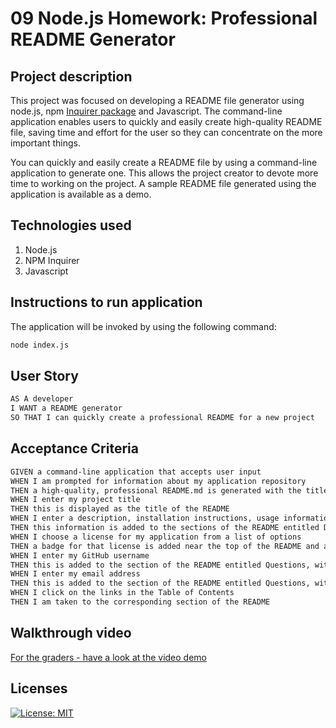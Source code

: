 # 09 Node.js Homework: Professional README Generator

## Project description

This project was focused on developing a README file generator using node.js, npm [Inquirer package](https://www.npmjs.com/package/inquirer) and Javascript. The command-line application enables users to quickly and easily create high-quality README file, saving time and effort for the user so they can concentrate on the more important things. 

You can quickly and easily create a README file by using a command-line application to generate one. This allows the project creator to devote more time to working on the project. A sample README file generated using the application is available as a demo. 

## Technologies used
1. Node.js
2. NPM Inquirer
3. Javascript

## Instructions to run application

The application will be invoked by using the following command:

```bash
node index.js
```

## User Story

```md
AS A developer
I WANT a README generator
SO THAT I can quickly create a professional README for a new project
```

## Acceptance Criteria

```md
GIVEN a command-line application that accepts user input
WHEN I am prompted for information about my application repository
THEN a high-quality, professional README.md is generated with the title of my project and sections entitled Description, Table of Contents, Installation, Usage, License, Contributing, Tests, and Questions
WHEN I enter my project title
THEN this is displayed as the title of the README
WHEN I enter a description, installation instructions, usage information, contribution guidelines, and test instructions
THEN this information is added to the sections of the README entitled Description, Installation, Usage, Contributing, and Tests
WHEN I choose a license for my application from a list of options
THEN a badge for that license is added near the top of the README and a notice is added to the section of the README entitled License that explains which license the application is covered under
WHEN I enter my GitHub username
THEN this is added to the section of the README entitled Questions, with a link to my GitHub profile
WHEN I enter my email address
THEN this is added to the section of the README entitled Questions, with instructions on how to reach me with additional questions
WHEN I click on the links in the Table of Contents
THEN I am taken to the corresponding section of the README
```

## Walkthrough video

[For the graders - have a look at the video demo](https://youtu.be/9yyKPG9__BY)

## Licenses
[![License: MIT](https://img.shields.io/badge/License-MIT-yellow.svg)](https://opensource.org/licenses/MIT)


